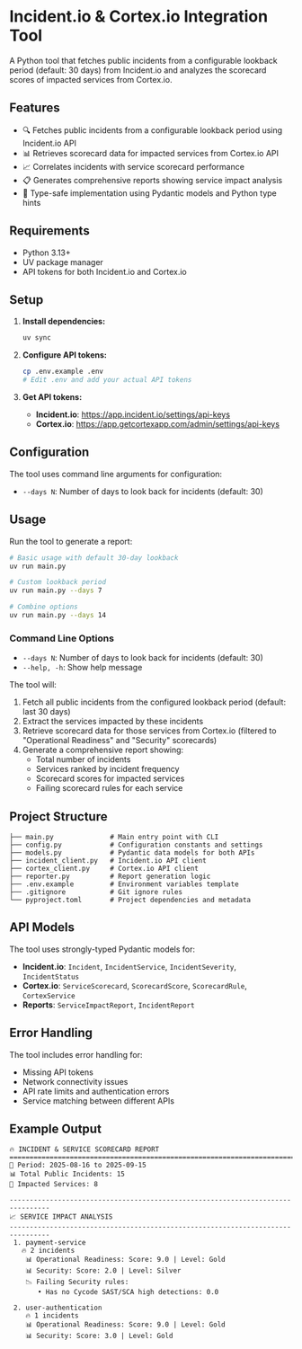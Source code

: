 # Incident.io & Cortex.io Integration Tool

A Python tool that fetches public incidents from a configurable lookback period (default: 30 days) from Incident.io and analyzes the scorecard scores of impacted services from Cortex.io.

## Features

- 🔍 Fetches public incidents from a configurable lookback period using Incident.io API
- 📊 Retrieves scorecard data for impacted services from Cortex.io API
- 📈 Correlates incidents with service scorecard performance
- 📋 Generates comprehensive reports showing service impact analysis
- 🎯 Type-safe implementation using Pydantic models and Python type hints

## Requirements

- Python 3.13+
- UV package manager
- API tokens for both Incident.io and Cortex.io

## Setup

1. **Install dependencies:**
   ```bash
   uv sync
   ```

2. **Configure API tokens:**
   ```bash
   cp .env.example .env
   # Edit .env and add your actual API tokens
   ```

3. **Get API tokens:**
   - **Incident.io**: https://app.incident.io/settings/api-keys
   - **Cortex.io**: https://app.getcortexapp.com/admin/settings/api-keys

## Configuration

The tool uses command line arguments for configuration:

- `--days N`: Number of days to look back for incidents (default: 30)

## Usage

Run the tool to generate a report:

```bash
# Basic usage with default 30-day lookback
uv run main.py

# Custom lookback period
uv run main.py --days 7

# Combine options
uv run main.py --days 14
```

### Command Line Options

- `--days N`: Number of days to look back for incidents (default: 30)
- `--help, -h`: Show help message

The tool will:
1. Fetch all public incidents from the configured lookback period (default: last 30 days)
2. Extract the services impacted by these incidents
3. Retrieve scorecard data for those services from Cortex.io (filtered to "Operational Readiness" and "Security" scorecards)
4. Generate a comprehensive report showing:
   - Total number of incidents
   - Services ranked by incident frequency
   - Scorecard scores for impacted services
   - Failing scorecard rules for each service

## Project Structure

```
├── main.py              # Main entry point with CLI
├── config.py            # Configuration constants and settings
├── models.py            # Pydantic data models for both APIs
├── incident_client.py   # Incident.io API client
├── cortex_client.py     # Cortex.io API client
├── reporter.py          # Report generation logic
├── .env.example         # Environment variables template
├── .gitignore           # Git ignore rules
└── pyproject.toml       # Project dependencies and metadata
```

## API Models

The tool uses strongly-typed Pydantic models for:

- **Incident.io**: `Incident`, `IncidentService`, `IncidentSeverity`, `IncidentStatus`
- **Cortex.io**: `ServiceScorecard`, `ScorecardScore`, `ScorecardRule`, `CortexService`
- **Reports**: `ServiceImpactReport`, `IncidentReport`

## Error Handling

The tool includes error handling for:
- Missing API tokens
- Network connectivity issues
- API rate limits and authentication errors
- Service matching between different APIs

## Example Output

```
🔥 INCIDENT & SERVICE SCORECARD REPORT
================================================================================
📅 Period: 2025-08-16 to 2025-09-15
📊 Total Public Incidents: 15
🎯 Impacted Services: 8

--------------------------------------------------------------------------------
📈 SERVICE IMPACT ANALYSIS
--------------------------------------------------------------------------------
 1. payment-service
   🔥 2 incidents
    📊 Operational Readiness: Score: 9.0 | Level: Gold
    📊 Security: Score: 2.0 | Level: Silver
    📉 Failing Security rules:
       • Has no Cycode SAST/SCA high detections: 0.0

 2. user-authentication
    🔥 1 incidents
    📊 Operational Readiness: Score: 9.0 | Level: Gold
    📊 Security: Score: 3.0 | Level: Gold
```
